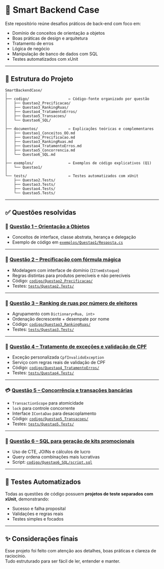 # 💼 Smart Backend Case

Este repositório reúne desafios práticos de back-end com foco em:

- Domínio de conceitos de orientação a objetos
- Boas práticas de design e arquitetura
- Tratamento de erros
- Lógica de negócio
- Manipulação de banco de dados com SQL
- Testes automatizados com xUnit

---

## 📁 Estrutura do Projeto

```
SmartBackendCase/
│
├── codigo/                  ← Código-fonte organizado por questão
│   ├── Questao2_Precificacao/
│   ├── Questao3_RankingRuas/
│   ├── Questao4_TratamentoErros/
│   ├── Questao5_Transacoes/
│   └── Questao6_SQL/
│
├── documentos/              ← Explicações teóricas e complementares
│   ├── Questao1_Conceitos_OO.md
│   ├── Questao2_Precificacao.md
│   ├── Questao3_RankingRuas.md
│   ├── Questao4_TratamentoErros.md
│   ├── Questao5_Concorrencia.md
│   └── Questao6_SQL.md
│
├── exemplos/                ← Exemplos de código explicativos (Q1)
│   └── Questao1/
│
└── tests/                   ← Testes automatizados com xUnit
    ├── Questao2.Tests/
    ├── Questao3.Tests/
    ├── Questao4.Tests/
    └── Questao5.Tests/
```

---

## ✅ Questões resolvidas

### 🧠 [Questão 1 – Orientação a Objetos](documentos/Questao1_Conceitos_OO.md)

- Conceitos de interface, classe abstrata, herança e delegação
- Exemplo de código em [`exemplos/Questao1/Resposta.cs`](exemplos/Questao1/Resposta.cs)

---

### 🧪 [Questão 2 – Precificação com fórmula mágica](documentos/Questao2_Precificacao.md)

- Modelagem com interface de domínio (`IItemEstoque`)
- Regras distintas para produtos perecíveis e não perecíveis
- Código: [`codigo/Questao2_Precificacao/`](codigo/Questao2_Precificacao/)
- Testes: [`tests/Questao2.Tests/`](tests/Questao2.Tests/)

---

### 🏡 [Questão 3 – Ranking de ruas por número de eleitores](documentos/Questao3_RankingRuas.md)

- Agrupamento com `Dictionary<Rua, int>`
- Ordenação decrescente + desempate por nome
- Código: [`codigo/Questao3_RankingRuas/`](codigo/Questao3_RankingRuas/)
- Testes: [`tests/Questao3.Tests/`](tests/Questao3.Tests/)

---

### 🚨 [Questão 4 – Tratamento de exceções e validação de CPF](documentos/Questao4_TratamentoErros.md)

- Exceção personalizada `CpfInvalidoException`
- Serviço com regras reais de validação de CPF
- Código: [`codigo/Questao4_TratamentoErros/`](codigo/Questao4_TratamentoErros/)
- Testes: [`tests/Questao4.Tests/`](tests/Questao4.Tests/)

---

### 💳 [Questão 5 – Concorrência e transações bancárias](documentos/Questao5_Concorrencia.md)

- `TransactionScope` para atomicidade
- `lock` para controle concorrente
- Interface `IContaDao` para desacoplamento
- Código: [`codigo/Questao5_Transacoes/`](codigo/Questao5_Transacoes/)
- Testes: [`tests/Questao5.Tests/`](tests/Questao5.Tests/)

---

### 🧼 [Questão 6 – SQL para geração de kits promocionais](documentos/Questao6_SQL.md)

- Uso de CTE, JOINs e cálculos de lucro
- Query ordena combinações mais lucrativas
- Script: [`codigo/Questao6_SQL/script.sql`](codigo/Questao6_SQL/script.sql)

---

## 🧪 Testes Automatizados

Todas as questões de código possuem **projetos de teste separados com xUnit**, demonstrando:

- Sucesso e falha proposital
- Validações e regras reais
- Testes simples e focados

---

## ✨ Considerações finais

Esse projeto foi feito com atenção aos detalhes, boas práticas e clareza de raciocínio.  
Tudo estruturado para ser fácil de ler, entender e manter.
